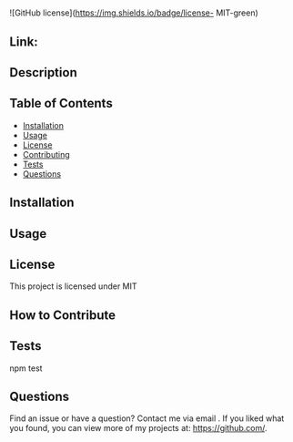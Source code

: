 # 
![GitHub license](https://img.shields.io/badge/license- MIT-green)

## Link:
	
## Description 


## Table of Contents
  * [Installation](#installation)
  * [Usage](#usage)
  * [License](#license)
  * [Contributing](#contributing)
  * [Tests](#tests)
  * [Questions](#questions)

## Installation 

	
## Usage 


## License 
This project is licensed under  MIT

## How to Contribute 


## Tests
npm test

## Questions
Find an issue or have a question? Contact me via email . 
If you liked what you found, you can view more of my projects at: 
https://github.com/.
